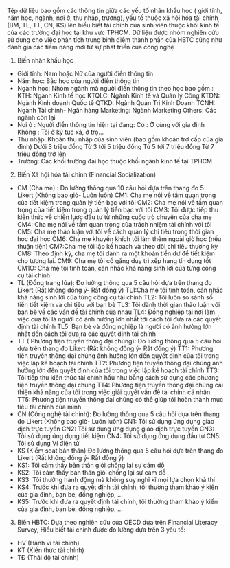 Tệp dữ liệu bao gồm các thông tin giữa các yếu tố nhân khẩu học ( giới tính, năm học, ngành, nơi ở, thu nhập, trường), yếu tố thuộc xã hội hóa tài chính (BM, TL, TT, CN, KS) lên hiểu biết tài chính của sinh viên thuộc khối kinh tế của các trường đại học tại khu vực TPHCM. Dữ liệu được nhóm nghiên cứu sử dụng cho việc phân tích trung bình điểm thành phần của HBTC cũng như đánh giá các tiềm năng mới từ sự phát triển của công nghệ
1. Biến nhân khẩu học 
- Giới tính: Nam hoặc Nữ của người điền thông tin
- Năm học: Bậc học của người điền thông tin
- Ngành học: Nhóm ngành mà người điền thông tin theo học bao gồm :
  KTH: Ngành Kinh tế học
  KTQLC: Ngành Kinh tế và Quản lý Công
  KTDN: Ngành Kinh doanh Quốc tế
  QTKD: Ngành Quản Trị Kinh Doanh
  TCNH: Ngành Tài chính- Ngân hàng
  Marketing: Ngành Marketing
  Others: Các ngành còn lại
- Nơi ở : Người điền thông tin hiện tại đang:
  Có : Ở cùng với gia đình
  Không : Tôi ở ký túc xá, ở trọ...
- Thu nhập: Khoản thu nhập của sinh viên (bao gồm khoản trợ cấp của gia đình)
  Dưới 3 triệu đồng
  Từ 3 tới 5 triệu đồng
  Từ 5 tới 7 triệu đồng
  Từ 7 triệu đồng trở lên
- Trường: Các khối trường đại học thuộc khối ngành kinh tế tại TPHCM
2. Biến Xã hội hóa tài chính (Financial Socialization)
- CM (Cha mẹ) : Đo lường thông qua 10 câu hỏi dựa trên thang đo 5- Likert (Không bao giờ- Luôn luôn)
  CM1: Cha mẹ nói về tầm quan trọng của tiết kiệm trong quản lý tiền bạc với tôi
  CM2: Cha mẹ nói về tầm quan trọng của tiết kiệm trong quản lý tiền bạc với tôi
  CM3: Tôi được tiếp thu kiến thức về chiến lược đầu tư từ những cuộc trò chuyện của cha mẹ
  CM4: Cha mẹ nói về tầm quan trọng của trách nhiệm tài chính với tôi
  CM5: Cha mẹ thảo luận với tôi về cách quản lý chi tiêu trong thời gian học đại học
  CM6: Cha mẹ khuyến khích tôi làm thêm ngoài giờ học (nếu thuận tiện)
  CM7:Cha mẹ tôi lập kế hoạch và theo dõi chi tiêu thường kỳ
  CM8: Theo định kỳ, cha mẹ tôi dành ra một khoản tiền dư để tiết kiệm cho tương lai.
  CM9: Cha mẹ tôi cố gắng duy trì xếp hạng tín dụng tốt
  CM1O: Cha mẹ tôi tính toán, cân nhắc khả năng sinh lời của từng công cụ tài chính
- TL (Đồng trang lứa): Đo lường thông qua 5 câu hỏi dựa trên thang đo Likert (Rất không đồng ý- Rất đồng ý)
  TL1:Cha mẹ tôi tính toán, cân nhắc khả năng sinh lời của từng công cụ tài chính
  TL2: Tôi luôn so sánh số tiền tiết kiệm và chi tiêu với bạn bè
  TL3: Tôi dành thời gian thảo luận với bạn bè về các vấn đề tài chính của nhau
  TL4: Đồng nghiệp tại nơi làm việc của tôi là người có ảnh hưởng lớn nhất tới cách tôi đưa ra các quyết định tài chính
  TL5: Bạn bè và đồng nghiệp là người có ảnh hưởng lớn nhất đến cách tôi đưa ra các quyết định tài chính
- TT ( Phương tiện truyền thông đại chúng): Đo lường thông qua 5 câu hỏi dựa trên thang đo Likert (Rất không đồng ý- Rất đồng ý)
  TT1: Phương tiện truyền thông đại chúng ảnh hưởng lớn đến quyết định của tôi trong việc lập kế hoạch tài chính
  TT2: Phương tiện truyền thông đại chúng ảnh hưởng lớn đến quyết định của tôi trong việc lập kế hoạch tài chính
  TT3: Tôi tiếp thu kiến thức tài chính hầu như bằng cách sử dụng các phương tiện truyền thông đại chúng
  TT4: Phương tiện truyền thông đại chúng cải thiện khả năng của tôi trong việc giải quyết vấn đề tài chính cá nhân
  TT5: Phương tiện truyền thông đại chúng có thể giúp tôi hoàn thành mục tiêu tài chính của mình
- CN (Công nghệ tài chính): Đo lường thông qua 5 câu hỏi dựa trên thang đo Likert (Không bao giờ- Luôn luôn)
  CN1: Tôi sử dụng ứng dụng giao dịch trực tuyến
  CN2: Tôi sử dụng ứng dụng giao dịch trực tuyến
  CN3: Tôi sử dụng ứng dụng tiết kiệm
  CN4: Tôi sử dụng ứng dụng đầu tư
  CN5: Tôi sử dụng Ví điện tử
- KS (Kiểm soát bản thân):Đo lường thông qua 5 câu hỏi dựa trên thang đo Likert (Rất không đồng ý- Rất đồng ý)
- KS1: Tôi cảm thấy bản thân giỏi chống lại sự cám dỗ
- KS2: Tôi cảm thấy bản thân giỏi chống lại sự cám dỗ
- KS3: Tôi thường hành động mà không suy nghĩ kĩ mọi lựa chọn khả thi
- KS4: Trước khi đưa ra quyết định tài chính, tôi thường tham khảo ý kiến của gia đình,
bạn bè, đồng nghiệp, ...
- KS5: Trước khi đưa ra quyết định tài chính, tôi thường tham khảo ý kiến của gia đình, bạn bè, đồng nghiệp, ...
3. Biến HBTC: Dựa theo nghiên cứu của OECD dựa trên Financial Literacy Survey, Hiểu biết tài chính được đo lường dựa trên 3 yếu tố:
  - HV (Hành vi tài chính)
  - KT (Kiến thức tài chính)
  - TĐ (Thái độ tài chính)
